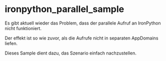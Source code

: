 # ironpython_parallel_sample

Es gibt aktuell wieder das Problem, dass der parallele Aufruf an IronPython nicht funktioniert.

Der effekt ist so wie zuvor, als die Aufrufe nicht in separaten AppDomains liefen.

Dieses Sample dient dazu, das Szenario einfach nachzustellen.
